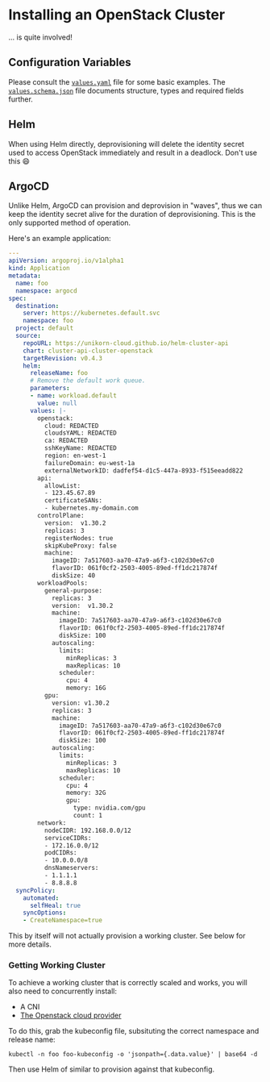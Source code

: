 # Installing an OpenStack Cluster

... is quite involved!

## Configuration Variables

Please consult the [`values.yaml`](values.yaml) file for some basic examples.
The [`values.schema.json`](values.schema.json) file documents structure, types and required fields further.

## Helm

When using Helm directly, deprovisioning will delete the identity secret used to access OpenStack immediately and result in a deadlock.
Don't use this :smile:

## ArgoCD

Unlike Helm, ArgoCD can provision and deprovision in "waves", thus we can keep the identity secret alive for the duration of deprovisioning.
This is the only supported method of operation.

Here's an example application:

```yaml
---
apiVersion: argoproj.io/v1alpha1
kind: Application
metadata:
  name: foo
  namespace: argocd
spec:
  destination:
    server: https://kubernetes.default.svc
    namespace: foo
  project: default
  source:
    repoURL: https://unikorn-cloud.github.io/helm-cluster-api
    chart: cluster-api-cluster-openstack
    targetRevision: v0.4.3
    helm:
      releaseName: foo
      # Remove the default work queue.
      parameters:
      - name: workload.default
        value: null
      values: |-
        openstack:
          cloud: REDACTED
          cloudsYAML: REDACTED
          ca: REDACTED
          sshKeyName: REDACTED
          region: en-west-1
          failureDomain: eu-west-1a
          externalNetworkID: dadfef54-d1c5-447a-8933-f515eeadd822
        api:
          allowList:
          - 123.45.67.89
          certificateSANs:
          - kubernetes.my-domain.com
        controlPlane:
          version:  v1.30.2
          replicas: 3
          registerNodes: true
          skipKubeProxy: false
          machine:
            imageID: 7a517603-aa70-47a9-a6f3-c102d30e67c0
            flavorID: 061f0cf2-2503-4005-89ed-ff1dc217874f
            diskSize: 40
        workloadPools:
          general-purpose:
            replicas: 3
            version:  v1.30.2
            machine:
              imageID: 7a517603-aa70-47a9-a6f3-c102d30e67c0
              flavorID: 061f0cf2-2503-4005-89ed-ff1dc217874f
              diskSize: 100
            autoscaling:
              limits:
                minReplicas: 3
                maxReplicas: 10
              scheduler:
                cpu: 4
                memory: 16G
          gpu:
            version: v1.30.2
            replicas: 3
            machine:
              imageID: 7a517603-aa70-47a9-a6f3-c102d30e67c0
              flavorID: 061f0cf2-2503-4005-89ed-ff1dc217874f
              diskSize: 100
            autoscaling:
              limits:
                minReplicas: 3
                maxReplicas: 10
              scheduler:
                cpu: 4
                memory: 32G
                gpu:
                  type: nvidia.com/gpu
                  count: 1
        network:
          nodeCIDR: 192.168.0.0/12
          serviceCIDRs:
          - 172.16.0.0/12
          podCIDRs:
          - 10.0.0.0/8
          dnsNameservers:
          - 1.1.1.1
          - 8.8.8.8
  syncPolicy:
    automated:
      selfHeal: true
    syncOptions:
    - CreateNamespace=true
```

This by itself will not actually provision a working cluster.
See below for more details.

### Getting Working Cluster

To achieve a working cluster that is correctly scaled and works, you will also need to concurrently install:

* A CNI
* [The Openstack cloud provider](https://github.com/kubernetes/cloud-provider-openstack)

To do this, grab the kubeconfig file, subsituting the correct namespace and release name:

```shell
kubectl -n foo foo-kubeconfig -o 'jsonpath={.data.value}' | base64 -d
```

Then use Helm of similar to provision against that kubeconfig.
